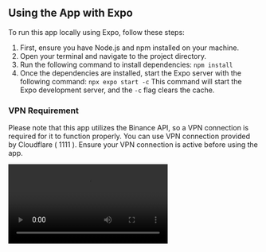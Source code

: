 ## Using the App with Expo

To run this app locally using Expo, follow these steps:

1. First, ensure you have Node.js and npm installed on your machine.
2. Open your terminal and navigate to the project directory.
3. Run the following command to install dependencies: `npm install`
4. Once the dependencies are installed, start the Expo server with the following command:
   `npx expo start -c`
   This command will start the Expo development server, and the `-c` flag clears the cache.

### VPN Requirement

Please note that this app utilizes the Binance API, so a VPN connection is required for it to function properly. You can use VPN connection provided by Cloudflare ( 1111 ). Ensure your VPN connection is active before using the app.

<video width="320" height="auto" controls>
  <source src="https://s3.us-west-2.amazonaws.com/cdn.handi.dev/cryptos.mp4" type="video/mp4">
</video>
